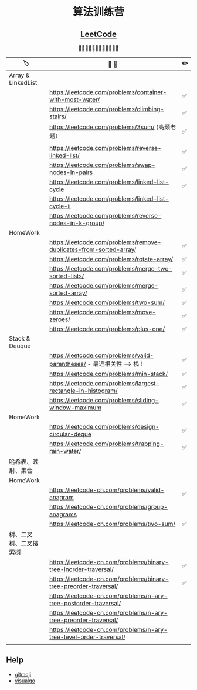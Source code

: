 <div align="center">

# 算法训练营
## [LeetCode](https://leetcode.com/)

🚀🚀🚀🚀🚀🚀🚀🚀🚀🚀🚀🚀

</div>

| 🏷️                    | 📝 💬                                                                 | ✏️  |
| ---------------------- | --------------------------------------------------------------------- | --- |
| Array & LinkedList     |                                                                       |     |
|                        | https://leetcode.com/problems/container-with-most-water/              | ✅   |
|                        | https://leetcode.com/problems/climbing-stairs/                        | ✅   |
|                        | https://leetcode.com/problems/3sum/ (高频老题）                       | ✅   |
|                        |                                                                       |     |
|                        | https://leetcode.com/problems/reverse-linked-list/                    | ✅   |
|                        | https://leetcode.com/problems/swap-nodes-in-pairs                     | ✅   |
|                        | https://leetcode.com/problems/linked-list-cycle                       | ✅   |
|                        | https://leetcode.com/problems/linked-list-cycle-ii                    |     |
|                        | https://leetcode.com/problems/reverse-nodes-in-k-group/               |     |
| HomeWork               |                                                                       |     |
|                        | https://leetcode.com/problems/remove-duplicates-from-sorted-array/    | ✅   |
|                        | https://leetcode.com/problems/rotate-array/                           | ✅   |
|                        | https://leetcode.com/problems/merge-two-sorted-lists/                 | ✅   |
|                        | https://leetcode.com/problems/merge-sorted-array/                     | ✅   |
|                        | https://leetcode.com/problems/two-sum/                                | ✅   |
|                        | https://leetcode.com/problems/move-zeroes/                            | ✅   |
|                        | https://leetcode.com/problems/plus-one/                               | ✅   |
| Stack & Deuque         |                                                                       |     |
|                        | https://leetcode.com/problems/valid-parentheses/ - 最近相关性 —> 栈！ | ✅   |
|                        | https://leetcode.com/problems/min-stack/                              | ✅   |
|                        | https://leetcode.com/problems/largest-rectangle-in-histogram/         | ✅   |
|                        | https://leetcode.com/problems/sliding-window-maximum                  | ✅   |
| HomeWork               |                                                                       |     |
|                        | https://leetcode.com/problems/design-circular-deque                   | ✅   |
|                        | https://leetcode.com/problems/trapping-rain-water/                    | ✅   |
| 哈希表、映射、集合     |                                                                       |     |
| HomeWork               |                                                                       |     |
|                        | https://leetcode-cn.com/problems/valid-anagram                        | ✅   |
|                        | https://leetcode-cn.com/problems/group-anagrams                       |     |
|                        | https://leetcode-cn.com/problems/two-sum/                             | ✅   |
| 树、二叉树、二叉搜索树 |                                                                       |     |
|                        | https://leetcode-cn.com/problems/binary-tree-inorder-traversal/       | ✅   |
|                        | https://leetcode-cn.com/problems/binary-tree-preorder-traversal/      | ✅   |
|                        | https://leetcode-cn.com/problems/n-ary-tree-postorder-traversal/      |     |
|                        | https://leetcode-cn.com/problems/n-ary-tree-preorder-traversal/       |     |
|                        | https://leetcode-cn.com/problems/n-ary-tree-level-order-traversal/    |     |
|                        |                                                                       |     |

## Help

- [gitmoji](https://gitmoji.carloscuesta.me/)
- [visualgo]( https://visualgo.net/zh/bst)
